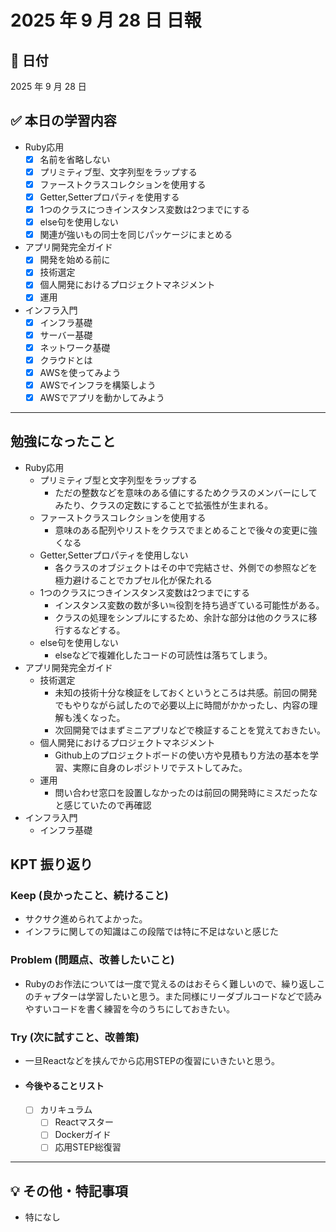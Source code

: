 # 2025 年 9 月 28 日 日報

## 📅 日付

2025 年 9 月 28 日

## ✅ 本日の学習内容
- Ruby応用
  - [x] 名前を省略しない
  - [x] プリミティブ型、文字列型をラップする
  - [x] ファーストクラスコレクションを使用する
  - [x] Getter,Setterプロパティを使用する
  - [x] 1つのクラスにつきインスタンス変数は2つまでにする
  - [x] else句を使用しない
  - [x] 関連が強いもの同士を同じパッケージにまとめる
- アプリ開発完全ガイド
  - [x] 開発を始める前に
  - [x] 技術選定
  - [x] 個人開発におけるプロジェクトマネジメント
  - [x] 運用
- インフラ入門
  - [x] インフラ基礎
  - [x] サーバー基礎
  - [x] ネットワーク基礎
  - [x] クラウドとは
  - [x] AWSを使ってみよう
  - [x] AWSでインフラを構築しよう
  - [x] AWSでアプリを動かしてみよう

---

## 勉強になったこと
- Ruby応用
  - プリミティブ型と文字列型をラップする
    - ただの整数などを意味のある値にするためクラスのメンバーにしてみたり、クラスの定数にすることで拡張性が生まれる。
  - ファーストクラスコレクションを使用する
    - 意味のある配列やリストをクラスでまとめることで後々の変更に強くなる
  - Getter,Setterプロパティを使用しない
    - 各クラスのオブジェクトはその中で完結させ、外側での参照などを極力避けることでカプセル化が保たれる
  - 1つのクラスにつきインスタンス変数は2つまでにする
    - インスタンス変数の数が多い≒役割を持ち過ぎている可能性がある。
    - クラスの処理をシンプルにするため、余計な部分は他のクラスに移行するなどする。
  - else句を使用しない
    - elseなどで複雑化したコードの可読性は落ちてしまう。
- アプリ開発完全ガイド
  - 技術選定
    - 未知の技術十分な検証をしておくというところは共感。前回の開発でもやりながら試したので必要以上に時間がかかったし、内容の理解も浅くなった。
    - 次回開発ではまずミニアプリなどで検証することを覚えておきたい。
  - 個人開発におけるプロジェクトマネジメント
    - Github上のプロジェクトボードの使い方や見積もり方法の基本を学習、実際に自身のレポジトリでテストしてみた。
  - 運用
    - 問い合わせ窓口を設置しなかったのは前回の開発時にミスだったなと感じていたので再確認
- インフラ入門
  - インフラ基礎



## KPT 振り返り

### Keep (良かったこと、続けること)

- サクサク進められてよかった。
- インフラに関しての知識はこの段階では特に不足はないと感じた

### Problem (問題点、改善したいこと)

- Rubyのお作法については一度で覚えるのはおそらく難しいので、繰り返しこのチャプターは学習したいと思う。また同様にリーダブルコードなどで読みやすいコードを書く練習を今のうちにしておきたい。


### Try (次に試すこと、改善策)

- 一旦Reactなどを挟んでから応用STEPの復習にいきたいと思う。

- #### 今後やることリスト
  - [ ] カリキュラム
    - [ ] Reactマスター
    - [ ] Dockerガイド
    - [ ] 応用STEP総復習
---

## 💡 その他・特記事項

- 特になし
